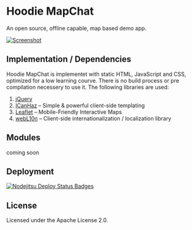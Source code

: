 Hoodie MapChat
==============

An open source, offline capable, map based demo app.

<a href="http://ami.responsivedesign.is/?url=http%3A%2F%2Fhoodiehq.github.io%2Fexample-mapchat%2Fwww">![Screenshot](https://raw.github.com/hoodiehq/example-mapchat/master/screenshot.png)</a>


Implementation / Dependencies
-----------------------------

Hoodie MapChat is implementet with static HTML, JavaScript and CSS,
optimized for a low learning courve. There is no build process or
pre compilation necessery to use it. The following libraries are used:

1. [jQuery](http://jquery.com)
2. [ICanHaz](http://icanhazjs.com/) – Simple & powerful client-side templating
3. [Leaflet](http://leafletjs.com/) – Mobile-Friendly Interactive Maps
4. [webL10n](https://github.com/fabi1cazenave/) – Client-side internationalization / localization library


Modules
-------

coming soon


Deployment
----------

[![Nodejitsu Deploy Status Badges](https://webhooks.nodejitsu.com/hoodiehq/example-mapchat.png)](https://webops.nodejitsu.com#hoodiehq/example-mapchat) 


License
-------

Licensed under the Apache License 2.0.
